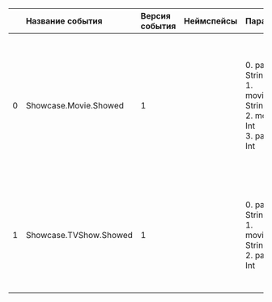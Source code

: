 | | Название события | Версия события | Неймспейсы | Параметры | Описание | Комментарий | Android | iOS | Flutter | WebSmartTV | Unity |
|---:|:---|:---|:---|:---|:---|:---|:---|:---|:---|:---|:---|
|0|Showcase.Movie.Showed|1||0. page: String<br>1. movieName: String<br>2. movieId: Int<br>3. pageId: Int<br>|Показ экрана магазина<br>0. page - Название страницы<br>1. movieName - Название фильма<br>2. movieId - Идентификатор фильма<br>3. pageId - Идентификатор страницы<br>||В разработке https://your-tracker.com|В разработке https://your-tracker.com|В разработке https://your-tracker.com|В разработке https://your-tracker.com|В разработке https://your-tracker.com|
|1|Showcase.TVShow.Showed|1||0. page: String<br>1. movieName: String<br>2. pageId: Int<br>|Показ экрана магазина<br>0. page - Название страницы<br>1. movieName - Название фильма<br>2. pageId - Идентификатор страницы<br>||В разработке https://your-tracker.com|В разработке https://your-tracker.com|В разработке https://your-tracker.com|В разработке https://your-tracker.com|В разработке https://your-tracker.com|